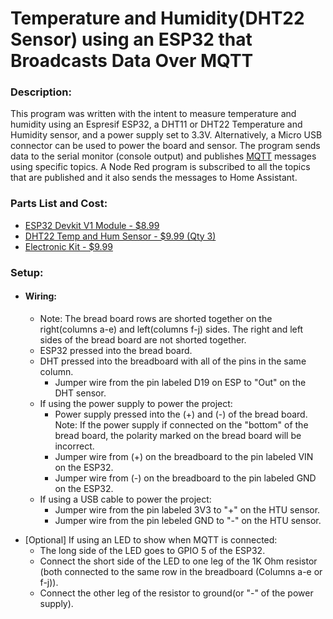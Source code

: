 # Temperature and Humidity(DHT22 Sensor) using an ESP32 that Broadcasts Data Over MQTT

### Description:
This program was written with the intent to measure temperature and humidity using an Espresif ESP32,
a DHT11 or DHT22 Temperature and Humidity sensor, and a power supply set to 3.3V. Alternatively, a 
Micro USB connector can be used to power the board and sensor. The program sends data to the serial 
monitor (console output) and publishes [MQTT](https://mqtt.org/) messages using specific topics. A 
Node Red program is subscribed to all the topics that are published and it also sends the messages to 
Home Assistant.
 
### Parts List and Cost:
- [ESP32 Devkit V1 Module - $8.99](https://www.amazon.com/ESP-WROOM-32-Development-Microcontroller-Integrated-Compatible/dp/B07WCG1PLV/ref=sr_1_3?crid=3HPW3GPPHHIM3&dib=eyJ2IjoiMSJ9.sjPHOXDjh8AVtKhUaQxpfTsJ3k4lqRnMvkD37K6ng5VzinwMiIpsjFTshr77euDxMgyoptu8p8PzFvEWpxs40O3qLHpzCyHJ_KpOTdT0hLn_kZ5VvaaUsJZpMZ72DRqNjRW6rqDl4SjGiTwB9vDeKLDCDOqArCW1K2xaXXcrZTOxq8sxeWJr2FTZ0ll8o8OF8eiAo09CJ1BvkJmDdSup5OfI5wz17zlMgYynAIZk2Fs.pMx0hu62hox1BjN9oWdBfO2aGiNb33N04lTTgxFeisA&dib_tag=se&keywords=esp32%2Bdevkit%2Bv1&qid=1722836883&sprefix=esp32%2Bdevkit%2Caps%2C298&sr=8-3&th=1)
- [DHT22 Temp and Hum Sensor - $9.99 (Qty 3)](https://www.amazon.com/Teyleten-Robot-Digital-Temperature-Humidity/dp/B0CPHQC9SF/ref=sr_1_4?crid=1BOWMTWB7UA3B&dib=eyJ2IjoiMSJ9.mEk3g57tT-no70-Kzou2lVwZpQj7rqKymONDbJ-DCwRVmLwU5omtXlFrsSRm7Cp7MJ-AxcWkNg1L676lQLn4TuDaFcndInGvDa20QKN9XNePuZ1Th8StltOm9K4cvGeLsVtMJH6_axH6K4rxms-4lqN75bxUWEkjAfaleAeaF8cP5F4Uxs6Kz1G_tBQLDbUB0HqKJW0kKypHXW7qoVNDgHEMzLBadg7-8Io48zxAZIw.EQ_MAqiZl_Do7pjMB4mXcrOeKNcMF4X8x3csphxzMzw&dib_tag=se&keywords=dht22+sensor&qid=1722837153&sprefix=dht22+senso%2Caps%2C153&sr=8-4)
- [Electronic Kit - $9.99](https://www.amazon.com/EL-CK-002-Electronic-Breadboard-Capacitor-Potentiometer/dp/B01ERP6WL4/ref=sr_1_5?crid=ZSLT3X8Y8XIM&dib=eyJ2IjoiMSJ9.Z17QbUQZrXSSh06-3tBTPmWRb8MGJFDbVC6Hwml1dUqRxtZJPvEx9oNd2cgfi7ZoL4DiwVJQ-aEE9tC6BJRN7HvukCez2089xx5ReCqmUis_jRcLgepMRkcqCi1K3NlUrv1HmEQpxY7vHWpZupYQaQxPOjs72YPVdhUPR9nYpJyUr3JLgfrp04v0thxnnJdoIw1fiI3KkGhDWSMXCaMSk_C0ywbn7P0izQLqv2-eA6x98Jhs5wovmQz4PBb8ndtLWyK0uLszKp3WQ26i-VVI-WOkP1WMeg0FNymbBulr6Nw.-xGLZPOrdAwgJzlPYSTwMkeRZ7jDYMT9IZuCMagGfiA&dib_tag=se&keywords=LED%2Band%2Bresistor%2Bkit&qid=1723609171&sprefix=led%2Band%2Bresistor%2Bkit%2Caps%2C166&sr=8-5&th=1)

### Setup:
- #### Wiring:
  * Note: The bread board rows are shorted together on the right(columns a-e) and left(columns f-j) sides. The right and left sides of the bread board are not shorted together.
  * ESP32 pressed into the bread board.
  * DHT pressed into the breadboard with all of the pins in the same column.
     * Jumper wire from the pin labeled D19 on ESP to "Out" on the DHT sensor.
  * If using the power supply to power the project:
     * Power supply pressed into the (+) and (-) of the bread board. Note: If the power supply if connected on the "bottom" of the bread board, the polarity marked on the bread board will be incorrect.
     * Jumper wire from (+) on the breadboard to the pin labeled VIN on the ESP32.
     * Jumper wire from (-) on the breadboard to the pin labeled GND on the ESP32.
  * If using a USB cable to power the project:
     * Jumper wire from the pin labeled 3V3 to "+" on the HTU sensor.
     * Jumper wire from the pin lebeled GND to "-" on the HTU sensor.
 * [Optional] If using an LED to show when MQTT is connected:
     * The long side of the LED goes to GPIO 5 of the ESP32.
     * Connect the short side of the LED to one leg of the 1K Ohm resistor (both connected to the same row in the breadboard (Columns a-e or f-j)).
     * Connect the other leg of the resistor to ground(or "-" of the power supply).
